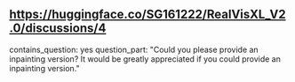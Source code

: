 ## https://huggingface.co/SG161222/RealVisXL_V2.0/discussions/4

contains_question: yes
question_part: "Could you please provide an inpainting version? It would be greatly appreciated if you could provide an inpainting version."
